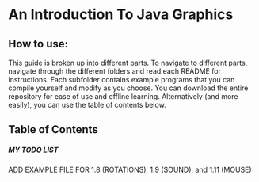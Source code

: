 # An Introduction To Java Graphics
## How to use:
This guide is broken up into different parts. To navigate to different parts, navigate through the different folders and read each README for instructions. Each subfolder contains example programs that you can compile yourself and modify as you choose. You can download the entire repository for ease of use and offline learning. Alternatively (and more easily), you can use the table of contents below.

## Table of Contents




##### MY TODO LIST

ADD EXAMPLE FILE FOR 1.8 (ROTATIONS), 1.9 (SOUND), and 1.11 (MOUSE)
